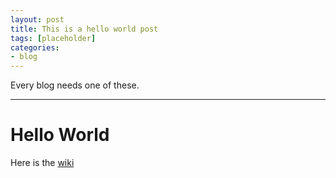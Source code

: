 ```yaml
---
layout: post
title: This is a hello world post
tags: [placeholder]
categories:
- blog
---
```


Every blog needs one of these. 

---

# Hello World

Here is the [wiki](https://en.wikipedia.org/wiki/%22Hello,_World!%22_program)
